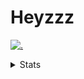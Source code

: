 # Heyzzz  

[![.](https://skillicons.dev/icons?i=js,java)](https://skillicons.dev)  

<details>
<summary>Stats</summary
<!--START_SECTION:waka-->

```txt
JavaScript   1 hr 16 mins    ████████████████▓░░░░░░░░   66.62 %
TypeScript   27 mins         ██████░░░░░░░░░░░░░░░░░░░   23.69 %
XML          5 mins          █▒░░░░░░░░░░░░░░░░░░░░░░░   05.08 %
JSON         5 mins          █░░░░░░░░░░░░░░░░░░░░░░░░   04.61 %
```

<!--END_SECTION:waka-->
</details>
